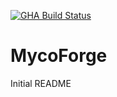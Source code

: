 [![GHA Build Status](https://github.com/kpindur/mycoforge/workflows/rust/badge.svg)](https://github.com/kpindur/mycoforge/actions?query=workflow%3AMycoForge)
# MycoForge

Initial README
